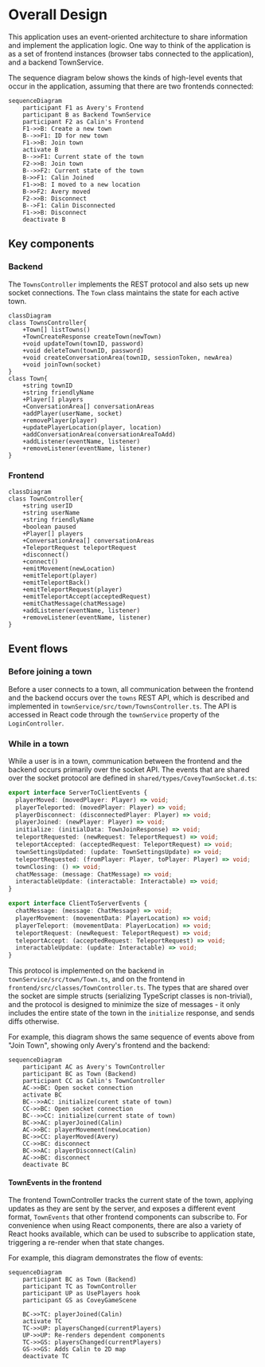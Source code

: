 # Overall Design

This application uses an event-oriented architecture to share information and implement the application logic. One way to think of the application is as a set of frontend instances (browser tabs connected to the application), and a backend TownService.

The sequence diagram below shows the kinds of high-level events that occur in the application, assuming that there are two frontends connected:

```mermaid
sequenceDiagram
    participant F1 as Avery's Frontend
    participant B as Backend TownService
    participant F2 as Calin's Frontend
    F1->>B: Create a new town
    B-->>F1: ID for new town
    F1->>B: Join town
    activate B
    B-->>F1: Current state of the town
    F2->>B: Join town
    B-->>F2: Current state of the town
    B->>F1: Calin Joined
    F1->>B: I moved to a new location
    B->>F2: Avery moved
    F2->>B: Disconnect
    B-->F1: Calin Disconnected
    F1->>B: Disconnect
    deactivate B
```

## Key components

### Backend

The `TownsController` implements the REST protocol and also sets up new socket connections. The `Town` class maintains the state for each active town.

```mermaid
classDiagram
class TownsController{
    +Town[] listTowns()
    +TownCreateResponse createTown(newTown)
    +void updateTown(townID, password)
    +void deleteTown(townID, password)
    +void createConversationArea(townID, sessionToken, newArea)
    +void joinTown(socket)
}
class Town{
    +string townID
    +string friendlyName
    +Player[] players
    +ConversationArea[] conversationAreas
    +addPlayer(userName, socket)
    +removePlayer(player)
    +updatePlayerLocation(player, location)
    +addConversationArea(conversationAreaToAdd)
    +addListener(eventName, listener)
    +removeListener(eventName, listener)
}

```

### Frontend

```mermaid
classDiagram
class TownController{
    +string userID
    +string userName
    +string friendlyName
    +boolean paused
    +Player[] players
    +ConversationArea[] conversationAreas
    +TeleportRequest teleportRequest
    +disconnect()
    +connect()
    +emitMovement(newLocation)
    +emitTeleport(player)
    +emitTeleportBack()
    +emitTeleportRequest(player)
    +emitTeleportAccept(acceptedRequest)
    +emitChatMessage(chatMessage)
    +addListener(eventName, listener)
    +removeListener(eventName, listener)
}
```

## Event flows

### Before joining a town

Before a user connects to a town, all communication between the frontend and the backend occurs over the `towns` REST API, which is described and implemented in `townService/src/town/TownsController.ts`. The API is accessed in React code through the `townService` property of the `LoginController`.

### While in a town

While a user is in a town, communication between the frontend and the backend occurs primarily over the socket API. The events that are shared over the socket protocol are defined in `shared/types/CoveyTownSocket.d.ts`:

```ts
export interface ServerToClientEvents {
  playerMoved: (movedPlayer: Player) => void;
  playerTeleported: (movedPlayer: Player) => void;
  playerDisconnect: (disconnectedPlayer: Player) => void;
  playerJoined: (newPlayer: Player) => void;
  initialize: (initialData: TownJoinResponse) => void;
  teleportRequested: (newRequest: TeleportRequest) => void;
  teleportAccepted: (acceptedRequest: TeleportRequest) => void;
  townSettingsUpdated: (update: TownSettingsUpdate) => void;
  teleportRequested: (fromPlayer: Player, toPlayer: Player) => void;
  townClosing: () => void;
  chatMessage: (message: ChatMessage) => void;
  interactableUpdate: (interactable: Interactable) => void;
}

export interface ClientToServerEvents {
  chatMessage: (message: ChatMessage) => void;
  playerMovement: (movementData: PlayerLocation) => void;
  playerTeleport: (movementData: PlayerLocation) => void;
  teleportRequest: (newRequest: TeleportRequest) => void;
  teleportAccept: (acceptedRequest: TeleportRequest) => void;
  interactableUpdate: (update: Interactable) => void;
}
```

This protocol is implemented on the backend in `townService/src/town/Town.ts`, and on the frontend in `frontend/src/classes/TownController.ts`. The types that are shared over the socket are simple structs (serializing TypeScript classes is non-trivial), and the protocol is designed to minimize the size of messages - it only includes the entire state of the town in the `initialize` response, and sends diffs otherwise.

For example, this diagram shows the same sequence of events above from "Join Town", showing only Avery's frontend and the backend:

```mermaid
sequenceDiagram
    participant AC as Avery's TownController
    participant BC as Town (Backend)
    participant CC as Calin's TownController
    AC->>BC: Open socket connection
    activate BC
    BC-->>AC: initialize(curent state of town)
    CC->>BC: Open socket connection
    BC-->>CC: initialize(current state of town)
    BC->>AC: playerJoined(Calin)
    AC->>BC: playerMovement(newLocation)
    BC->>CC: playerMoved(Avery)
    CC->>BC: disconnect
    BC->>AC: playerDisconnect(Calin)
    AC->>BC: disconnect
    deactivate BC
```

#### TownEvents in the frontend

The frontend TownController tracks the current state of the town, applying updates as they are sent by the server, and exposes a different event format, `TownEvents` that other frontend components can subscribe to. For convenience when using React components, there are also a variety of React hooks available, which can be used to subscribe to application state, triggering a re-render when that state changes.

For example, this diagram demonstrates the flow of events:

```mermaid
sequenceDiagram
    participant BC as Town (Backend)
    participant TC as TownController
    participant UP as UsePlayers hook
    participant GS as CoveyGameScene

    BC->>TC: playerJoined(Calin)
    activate TC
    TC->>UP: playersChanged(currentPlayers)
    UP->>UP: Re-renders dependent components
    TC->>GS: playersChanged(currentPlayers)
    GS->>GS: Adds Calin to 2D map
    deactivate TC
```
